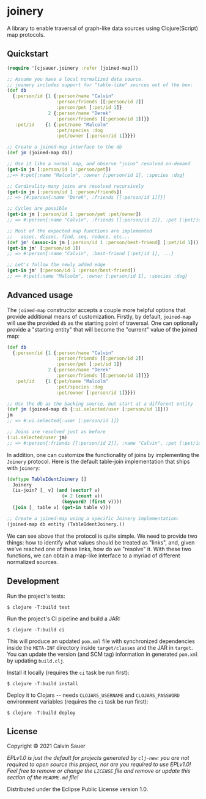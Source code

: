 # joinery

A library to enable traversal of graph-like data sources using Clojure(Script)
map protocols.

## Quickstart

```clojure
(require '[cjsauer.joinery :refer [joined-map]])

;; Assume you have a local normalized data source.
;; joinery includes support for "table-like" sources out of the box:
(def db
  {:person/id {1 {:person/name "Calvin"
                  :person/friends [[:person/id 2]]
                  :person/pet [:pet/id 1]}
               2 {:person/name "Derek"
                  :person/friends [[:person/id 1]]}}
   :pet/id    {1 {:pet/name "Malcolm"
                  :pet/species :dog
                  :pet/owner [:person/id 1]}}})

;; Create a joined-map interface to the db
(def jm (joined-map db))

;; Use it like a normal map, and observe "joins" resolved on-demand
(get-in jm [:person/id 1 :person/pet])
;;=> #:pet{:name "Malcolm", :owner [:person/id 1], :species :dog}

;; Cardinality-many joins are resolved recursively
(get-in jm [:person/id 1 :person/friends])
;; => [#:person{:name "Derek", :friends [[:person/id 1]]}]

;; Cycles are possible
(get-in jm [:person/id 1 :person/pet :pet/owner])
;; => #:person{:name "Calvin", :friends [[:person/id 2]], :pet [:pet/id 1]}

;; Most of the expected map functions are implemented
;;   assoc, dissoc, find, seq, reduce, etc...
(def jm' (assoc-in jm [:person/id 1 :person/best-friend] [:pet/id 1]))
(get-in jm' [:person/id 1])
;; => #:person{:name "Calvin", :best-friend [:pet/id 1], ...}

;; Let's follow the newly added edge
(get-in jm' [:person/id 1 :person/best-friend])
;; => #:pet{:name "Malcolm", :owner [:person/id 1], :species :dog}
```

## Advanced usage

The `joined-map` constructor accepts a couple more helpful options that provide
additional means of customization. Firstly, by default, `joined-map` will use
the provided `db` as the starting point of traversal. One can optionally provide
a "starting entity" that will become the "current" value of the joined map:

```clojure
(def db
  {:person/id {1 {:person/name "Calvin"
                  :person/friends [[:person/id 2]]
                  :person/pet [:pet/id 1]}
               2 {:person/name "Derek"
                  :person/friends [[:person/id 1]]}}
   :pet/id    {1 {:pet/name "Malcolm"
                  :pet/species :dog
                  :pet/owner [:person/id 1]}}})

;; Use the db as the backing source, but start at a different entity
(def jm (joined-map db {:ui.selected/user [:person/id 1]}))
jm
;; => #:ui.selected{:user [:person/id 1]}

;; Joins are resolved just as before
(:ui.selected/user jm)
;; => #:person{:friends [[:person/id 2]], :name "Calvin", :pet [:pet/id 1]}
```

In addition, one can customize the functionality of joins by implementing the
`Joinery` protocol. Here is the default table-join implementation that ships
with `joinery`:

```clojure
(deftype TableIdentJoinery []
  Joinery
  (is-join? [_ v] (and (vector? v)
                    (= 2 (count v))
                    (keyword? (first v))))
  (join [_ table v] (get-in table v)))

;; Create a joined-map using a specific Joinery implementation:
(joined-map db entity (TableIdentJoinery.))
```

We can see above that the protocol is quite simple. We need to provide two things:
how to identify what values should be treated as "links", and, given we've reached
one of these links, how do we "resolve" it. With these two functions, we can obtain
a map-like interface to a myriad of different normalized sources.

## Development

Run the project's tests:

    $ clojure -T:build test

Run the project's CI pipeline and build a JAR:

    $ clojure -T:build ci

This will produce an updated `pom.xml` file with synchronized dependencies
inside the `META-INF` directory inside `target/classes` and the JAR in `target`.
You can update the version (and SCM tag) information in generated `pom.xml` by
updating `build.clj`.

Install it locally (requires the `ci` task be run first):

    $ clojure -T:build install

Deploy it to Clojars -- needs `CLOJARS_USERNAME` and `CLOJARS_PASSWORD` environment
variables (requires the `ci` task be run first):

    $ clojure -T:build deploy

## License

Copyright © 2021 Calvin Sauer

_EPLv1.0 is just the default for projects generated by `clj-new`: you are not_
_required to open source this project, nor are you required to use EPLv1.0!_
_Feel free to remove or change the `LICENSE` file and remove or update this_
_section of the `README.md` file!_

Distributed under the Eclipse Public License version 1.0.
